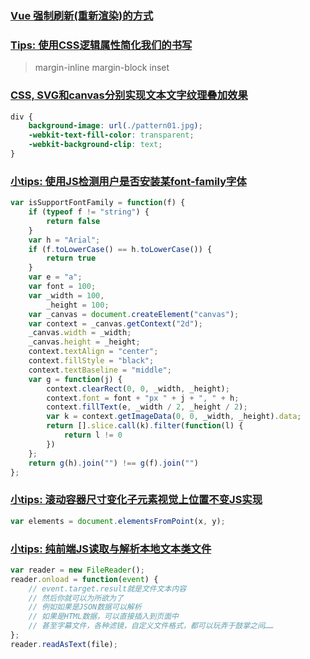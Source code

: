### [Vue 强制刷新(重新渲染)的方式](https://blog.csdn.net/LonewoIf/article/details/126176039)

### [Tips: 使用CSS逻辑属性简化我们的书写](https://www.zhangxinxu.com/wordpress/2022/12/css-logic-property-for-write/)

> margin-inline margin-block inset

### [CSS, SVG和canvas分别实现文本文字纹理叠加效果](https://www.zhangxinxu.com/wordpress/2018/02/css-svg-canvas-text-pattern-overlay/)

```css
div {
    background-image: url(./pattern01.jpg);
    -webkit-text-fill-color: transparent;
    -webkit-background-clip: text;
}
```

### [小tips: 使用JS检测用户是否安装某font-family字体](https://www.zhangxinxu.com/wordpress/2018/02/js-detect-suppot-font-family/)

```js
var isSupportFontFamily = function(f) {
    if (typeof f != "string") {
        return false
    }
    var h = "Arial";
    if (f.toLowerCase() == h.toLowerCase()) {
        return true
    }
    var e = "a";
    var font = 100;
    var _width = 100,
        _height = 100;
    var _canvas = document.createElement("canvas");
    var context = _canvas.getContext("2d");
    _canvas.width = _width;
    _canvas.height = _height;
    context.textAlign = "center";
    context.fillStyle = "black";
    context.textBaseline = "middle";
    var g = function(j) {
        context.clearRect(0, 0, _width, _height);
        context.font = font + "px " + j + ", " + h;
        context.fillText(e, _width / 2, _height / 2);
        var k = context.getImageData(0, 0, _width, _height).data;
        return [].slice.call(k).filter(function(l) {
            return l != 0
        })
    };
    return g(h).join("") !== g(f).join("")
};
```

### [小tips: 滚动容器尺寸变化子元素视觉上位置不变JS实现](https://www.zhangxinxu.com/wordpress/2018/02/container-scroll-position-hold/)

```js
var elements = document.elementsFromPoint(x, y);
```

### [小tips: 纯前端JS读取与解析本地文本类文件](https://www.zhangxinxu.com/wordpress/2018/03/js-parse-text-file/)

```js
var reader = new FileReader();
reader.onload = function(event) {
    // event.target.result就是文件文本内容
    // 然后你就可以为所欲为了
    // 例如如果是JSON数据可以解析
    // 如果是HTML数据，可以直接插入到页面中
    // 甚至字幕文件，各种滤镜，自定义文件格式，都可以玩弄于鼓掌之间……
};
reader.readAsText(file);
```
